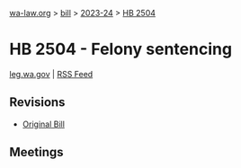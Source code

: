 [wa-law.org](/) > [bill](/bill/) > [2023-24](/bill/2023-24/) > [HB 2504](/bill/2023-24/hb/2504/)

# HB 2504 - Felony sentencing
[leg.wa.gov](https://app.leg.wa.gov/billsummary?BillNumber=2504&Year=2023&Initiative=false) | [RSS Feed](./rss.xml)

## Revisions
* [Original Bill](1/)

## Meetings